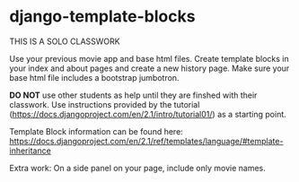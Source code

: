 # django-template-blocks

THIS IS A SOLO CLASSWORK

Use your previous movie app and base html files. Create template blocks in your index and about pages and create a new history page. Make sure your base html file includes a bootstrap jumbotron.

<strong>DO NOT</strong> use other students as help until they are finshed with their classwork. Use instructions provided by the tutorial (https://docs.djangoproject.com/en/2.1/intro/tutorial01/) as a starting point.

Template Block information can be found here:
https://docs.djangoproject.com/en/2.1/ref/templates/language/#template-inheritance

Extra work:
On a side panel on your page, include only movie names.
